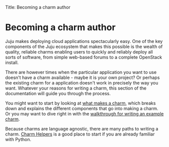 Title: Becoming a charm author

# Becoming a charm author

Juju makes deploying cloud applications spectacularly easy. One of the key
components of the Juju ecosystem that makes this possible is the wealth of
quality, reliable charms enabling users to quickly and reliably deploy all
sorts of software, from simple web-based forums to a complete OpenStack
install.

There are however times when the particular application you want to use
doesn't have a charm available - maybe it is your own project? Or perhaps
the existing charm for a application doesn't work in precisely the way you want.
Whatever your reasons for writing a charm, this section of the documentation
will guide you through the process.

You might want to start by looking at 
[what makes a charm](authors-charm-components.html), which breaks down and
explains the different components that go into making a charm. Or you may
want to dive right in with the 
[walkthrough for writing an example charm](developer-getting-started.html).

Because charms are language agnostic, there are many paths to writing a charm. 
[Charm Helpers](tools-charm-helpers.html) is a good place to start if
you are already familiar with Python.
